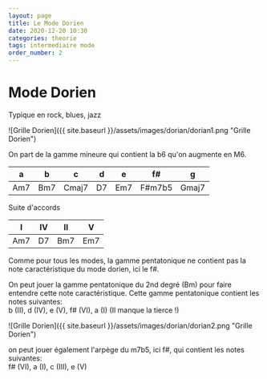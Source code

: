 ```yaml
---
layout: page
title: Le Mode Dorien
date: 2020-12-20 10:30
categories: theorie
tags: intermediaire mode
order_number: 2
---
```


# Mode Dorien

Typique en rock, blues, jazz

![Grille Dorien]({{ site.baseurl }}/assets/images/dorian/dorian1.png "Grille Dorien")

On part de la gamme mineure qui contient la b6 qu'on augmente en M6.

|  a  |  b  |   c   |  d |  e  |   f#   |   g   |
|-----|-----|-------|----|-----|--------|-------|
| Am7 | Bm7 | Cmaj7 | D7 | Em7 | F#m7b5 | Gmaj7 |

Suite d'accords

|  I  | IV |  II |  V  |
|-----|----|-----|-----|
| Am7 | D7 | Bm7 | Em7 |

Comme pour tous les modes, la gamme pentatonique ne contient pas la note caractéristique du mode dorien, ici le f#.

On peut jouer la gamme pentatonique du 2nd degré (Bm) pour faire entendre cette note caractéristique. Cette gamme pentatonique contient les notes suivantes:  
b (II), d (IV), e (V), f# (VI), a (I) (Il manque la tierce !)

![Grille Dorien]({{ site.baseurl }}/assets/images/dorian/dorian2.png "Grille Dorien")

on peut jouer également l'arpège du m7b5, ici f#, qui contient les notes suivantes:  
f# (VI), a (I), c (III), e (V)